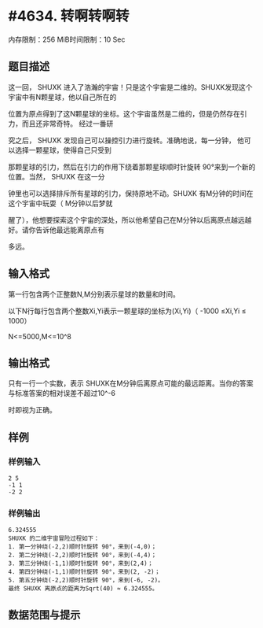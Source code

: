 # #4634. 转啊转啊转

内存限制：256 MiB时间限制：10 Sec

## 题目描述

这一回， SHUXK 进入了浩瀚的宇宙！只是这个宇宙是二维的。SHUXK发现这个宇宙中有N颗星球，他以自己所在的

位置为原点得到了这N颗星球的坐标。这个宇宙虽然是二维的，但是仍然存在引力，而且还非常奇特。 经过一番研

究之后， SHUXK 发现自己可以操控引力进行旋转。准确地说，每一分钟， 他可以选择一颗星球，使得自己只受到

那颗星球的引力，然后在引力的作用下绕着那颗星球顺时针旋转 90&deg;来到一个新的位置。当然， SHUXK 在这一分

钟里也可以选择排斥所有星球的引力，保持原地不动。SHUXK 有M分钟的时间在这个宇宙中玩耍（ M分钟以后梦就

醒了），他想要探索这个宇宙的深处，所以他希望自己在M分钟以后离原点越远越好。请你告诉他最远能离原点有

多远。

## 输入格式

第一行包含两个正整数N,M分别表示星球的数量和时间。

以下N行每行包含两个整数Xi,Yi表示一颗星球的坐标为(Xi,Yi)（ -1000 &le;Xi,Yi &le; 1000）

N<=5000,M<=10^8

## 输出格式

只有一行一个实数，表示 SHUXK在M分钟后离原点可能的最远距离。当你的答案与标准答案的相对误差不超过10^-6

时即视为正确。

## 样例

### 样例输入

    
    2 5
    -1 1
    -2 2
    

### 样例输出

    
    6.324555
    SHUXK 的二维宇宙冒险过程如下：
    1. 第一分钟绕(-2,2)顺时针旋转 90°，来到(-4,0)；
    2. 第二分钟绕(-2,2)顺时针旋转 90°，来到(-4,4)；
    3. 第三分钟绕(-1,1)顺时针旋转 90°，来到(2,4)；
    4. 第四分钟绕(-1,1)顺时针旋转 90°，来到(2, -2)；
    5. 第五分钟绕(-2,2)顺时针旋转 90°，来到(-6, -2)。
    最终 SHUXK 离原点的距离为Sqrt(40) ≈ 6.324555。
    
    

## 数据范围与提示
